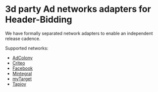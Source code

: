 #  3d party Ad networks adapters for Header-Bidding

We have formally separated network adapters to enable an independent release cadence.

Supported networks:
* [AdColony](adcolony)
* [Criteo](criteo)
* [Facebook](facebook)
* [Mintegral](mintegral)
* [myTarget](my_target)
* [Tapjoy](tapjoy)
